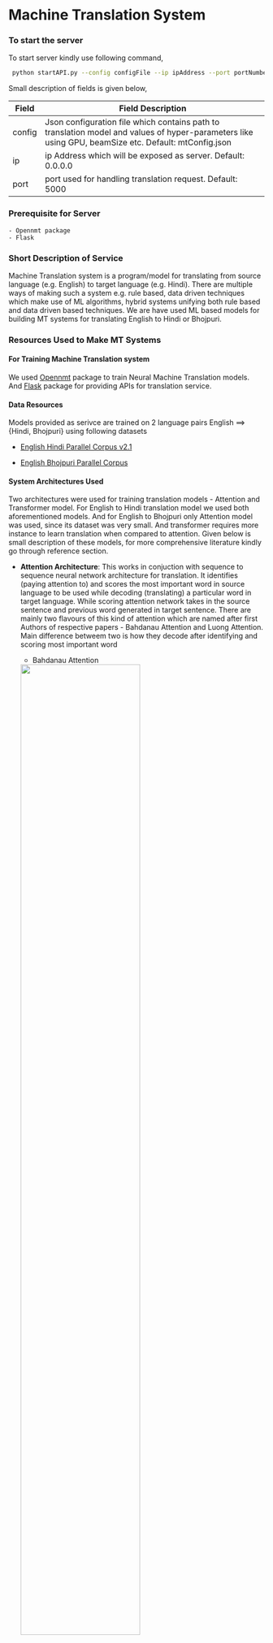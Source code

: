 # Machine Translation System

### To start the server 

To start server kindly use following command, 

```bash
 python startAPI.py --config configFile --ip ipAddress --port portNumber
```
Small description of fields is given below,

| Field  | Field Description                                                                                                                                    |
|--------|------------------------------------------------------------------------------------------------------------------------------------------------------|
| config | Json configuration file which contains path to translation model and values of hyper-parameters like using GPU, beamSize etc. Default: mtConfig.json |
| ip     | ip Address which will be exposed as server. Default: 0.0.0.0                                                                                         |
| port   | port used for handling translation request. Default: 5000                                                                                            |

### Prerequisite for Server
	
	- Opennmt package
	- Flask
	

### Short Description of Service

Machine Translation system is a program/model for translating from source language (e.g. English) to target language (e.g. Hindi). There are multiple ways of making such a system e.g. rule based, data driven techniques which make use of ML algorithms, hybrid systems unifying both rule based and data driven based techniques. We are have used ML based models for building MT systems for translating English to Hindi or Bhojpuri. 

### Resources Used to Make MT Systems

#### For Training Machine Translation system

We used [Opennmt](https://github.com/OpenNMT/OpenNMT-py) package to train Neural Machine Translation models. And [Flask](https://github.com/pallets/flask) package for providing APIs for translation service.

#### Data Resources
Models provided as serivce are trained on 2 language pairs English ==> {Hindi, Bhojpuri} using following datasets

- [English Hindi Parallel Corpus v2.1](http://www.cfilt.iitb.ac.in/iitb_parallel/)

- [English Bhojpuri Parallel Corpus](https://sites.google.com/view/loresmt)

#### System Architectures Used

Two architectures were used for training translation models - Attention and Transformer model. For English to Hindi translation model we used both aforementioned models. And for English to Bhojpuri only Attention model was used, since its dataset was very small. And transformer requires more instance to learn translation when compared to attention. Given below is small description of these models, for more comprehensive literature kindly go through reference section.

- **Attention Architecture**: This works in conjuction with sequence to sequence neural network architecture for translation. It identifies (paying attention to) and scores the most important word in source language to be used while decoding (translating) a particular word in target language. While scoring attention network takes in the source sentence and previous word generated in target sentence. There are mainly two flavours of this kind of attention which are named after first Authors of respective papers - Bahdanau Attention and Luong Attention. Main difference betweem two is how they decode after identifying and scoring most important word 
	
	- Bahdanau Attention 
	
	<img src="img/bahdanau.JPG" height="70%" width="70%">
	
	- Luong Attention
	
	<img src="img/luong.JPG" height="70%" width="70%">
	
In models trained we made use of Luong Attention.
	
- **Transformer Architecture**: Makes use of multiple attention networks for a source sentence, each of these attention network has same sentence sentence giving attention to all the words in it - self-attention. This architecture transforms each word in a sentence in different embedding space, where each transformation is contextualized based on other words in sentence.

	<img src="img/transformer.JPG" height="50%" width="50%">

*These three images are taken from [here](https://blog.floydhub.com/attention-mechanism/)*

### Usage of MT service

We made use of flask and opennmt to create [RESTful API](https://www.mulesoft.com/resources/api/what-is-rest-api-design) services which can be called for translating a text in source language (English) into target language (Hindi, Bhojpuri). API takes in a JSON object, which consist of source sentence ("src") and model ("id") to be used for translation. 

Example Usage:
	
	curl -i -X POST -H "Content-Type: application/json" -d '[{"src": "INSERT ENGLISH SENTENCE HERE", "id": MODEL_ID}]' http://8ea2b9ff.ngrok.io/translate
	
Input Parameters : Json (src,id)

	| Field | Type    | Description                                                         |
	|-------|---------|---------------------------------------------------------------------|
	| src   | String  | Source sentence which has to be translated.                         |
	| id    | Integer | Ids refer to each translation model which can be used to translate. |
	
Output : Json File (src, tgt, errorMessage)

	| Field        | Type   | Description                                                                     |
	|--------------|--------|---------------------------------------------------------------------------------|
	| src          | String | Source sentence which has to be translated.                                     |
	| tgt          | String | Sentence Translated from 'src' source sentence and translated using model 'id'. |
	| errorMessage | String | Contains error message, if any.                                                 |

Models available right now,

	| Model ID | Model Description                                                    |
	|----------|----------------------------------------------------------------------|
	| 100      | English Hindi Translation System using NMT with Attention Network    |
	| 101      | English Hindi Translation System using Transformer Network           |
	| 102      | English Bhojpuri Translation System using NMT with Attention Network |

##### To add more translation systems

This translation system can be extended by adding more translation models. Models trained using opennmt package are saved with '.pt' extension. And these models are added to mtConfig.json configuration file in json dictionary format with following fields,
	
	| Field            | Field Description                                             |
	|------------------|---------------------------------------------------------------|
	| id               | Model id to be used to denote translation system              |
	| model            | Path to model                                                 |
	| timeout          | Seconds before freeing the GPU space                          |
	| on_timeout       | Where to move server model                                    |
	| opt[gpu]         | GPU id to be used for server, -1 for not using GPU            |
	| opt[batch_size]  | Batch size of input                                           |
	| opt[beam_size]   | Beam size for decoding                                        |
	| opt[replace_unk] | Replace a token not translated by most attentive source token |
	
	e.g.
```json
	{
	    "id": 100,
	    "model": "nmtWithAttention.pt",
	    "timeout": 60000,
	    "on_timeout": "to_cpu",
	    "load": true,
	    "opt": {
		"gpu":-1,
		"batch_size": 1,
		"beam_size": 10,
		"replace_unk": true
	    }
	}
```

### References

- Packages
	- [Opennmt](https://opennmt.net/OpenNMT-py/)
	- [Flask](https://flask.palletsprojects.com/en/1.1.x/)
- Datasets
	- [The IIT Bombay English-Hindi parallel corpus](http://www.cfilt.iitb.ac.in/iitb_parallel/)
	- [English Bhojpuri parallel corpus](https://sites.google.com/view/loresmt)
- Papers
	- [The IIT Bombay English-Hindi parallel corpus](https://arxiv.org/pdf/1710.02855.pdf)
	- [Neural machine translation by jointly learning to align and translate](https://arxiv.org/pdf/1409.0473.pdf)
	- [Attention Is All you Need](https://papers.nips.cc/paper/7181-attention-is-all-you-need.pdf)
	- [A3-108 Machine Translation System for LoResMT 2019](https://www.aclweb.org/anthology/W19-6810.pdf)
	- [BLEU: a method for automatic evaluation of machine translation](http://www.cs.cmu.edu/~jeanoh/16-785/papers/papineni-acl2002-bleu.pdf)
- Blogs
	- [For NMT with Attention](https://blog.floydhub.com/attention-mechanism/)
	- For Transformer [blog1](http://jalammar.github.io/illustrated-transformer/) and [blog2](https://blog.floydhub.com/the-transformer-in-pytorch/)

